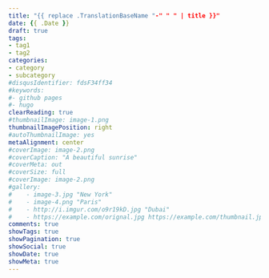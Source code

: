 ```yaml
---
title: "{{ replace .TranslationBaseName "-" " " | title }}"
date: {{ .Date }}
draft: true
tags:
- tag1
- tag2
categories:
- category
- subcategory
#disqusIdentifier: fdsF34ff34
#keywords:
#- github pages
#- hugo
clearReading: true
#thumbnailImage: image-1.png
thumbnailImagePosition: right
#autoThumbnailImage: yes
metaAlignment: center
#coverImage: image-2.png
#coverCaption: "A beautiful sunrise"
#coverMeta: out
#coverSize: full
#coverImage: image-2.png
#gallery:
#    - image-3.jpg "New York"
#    - image-4.png "Paris"
#    - http://i.imgur.com/o9r19kD.jpg "Dubai"
#    - https://example.com/orignal.jpg https://example.com/thumbnail.jpg "Sidney"
comments: true
showTags: true
showPagination: true
showSocial: true
showDate: true
showMeta: true
---
```

<!-- toc -->
